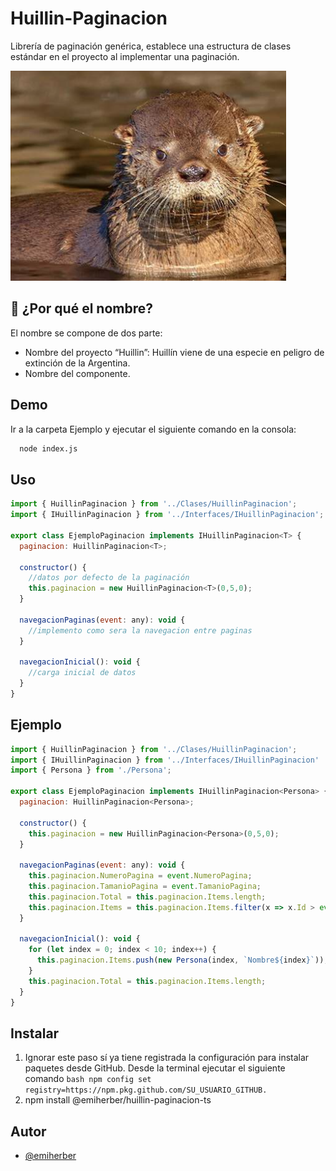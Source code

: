 # Huillin-Paginacion
Librería de paginación genérica, establece una estructura de clases estándar en el proyecto al implementar una paginación.

![Logo](logo.png)

## 🚀 ¿Por qué el nombre?
El nombre se compone de dos parte:
- Nombre del proyecto “Huillin”: Huillín viene de una especie en peligro de extinción de la Argentina.
- Nombre del componente.

## Demo

Ir a la carpeta Ejemplo y ejecutar el siguiente comando en la consola:

```bash
  node index.js
```
## Uso

```javascript
import { HuillinPaginacion } from '../Clases/HuillinPaginacion';
import { IHuillinPaginacion } from '../Interfaces/IHuillinPaginacion';

export class EjemploPaginacion implements IHuillinPaginacion<T> {
  paginacion: HuillinPaginacion<T>;
  
  constructor() {
    //datos por defecto de la paginación
    this.paginacion = new HuillinPaginacion<T>(0,5,0);
  }

  navegacionPaginas(event: any): void {
    //implemento como sera la navegacion entre paginas
  }
  
  navegacionInicial(): void {
    //carga inicial de datos
  }
}
```

## Ejemplo

```javascript
import { HuillinPaginacion } from '../Clases/HuillinPaginacion';
import { IHuillinPaginacion } from '../Interfaces/IHuillinPaginacion'
import { Persona } from './Persona';

export class EjemploPaginacion implements IHuillinPaginacion<Persona> {
  paginacion: HuillinPaginacion<Persona>;
  
  constructor() {
    this.paginacion = new HuillinPaginacion<Persona>(0,5,0);
  }

  navegacionPaginas(event: any): void {
    this.paginacion.NumeroPagina = event.NumeroPagina;
    this.paginacion.TamanioPagina = event.TamanioPagina;
    this.paginacion.Total = this.paginacion.Items.length;
    this.paginacion.Items = this.paginacion.Items.filter(x => x.Id > event.NumeroPagina);
  }
  
  navegacionInicial(): void {
    for (let index = 0; index < 10; index++) {
      this.paginacion.Items.push(new Persona(index, `Nombre${index}`));
    }
    this.paginacion.Total = this.paginacion.Items.length;
  }
}
```
## Instalar
1. Ignorar este paso sí ya tiene registrada la configuración para instalar paquetes desde GitHub. Desde la terminal ejecutar el siguiente comando 
```bash npm config set registry=https://npm.pkg.github.com/SU_USUARIO_GITHUB. ```
2. npm install @emiherber/huillin-paginacion-ts

## Autor

- [@emiherber](https://github.com/emiherber)
